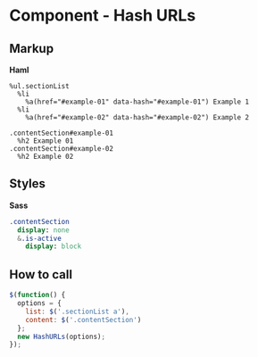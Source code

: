 # Component - Hash URLs

## Markup

**Haml**

```haml
%ul.sectionList
  %li
    %a(href="#example-01" data-hash="#example-01") Example 1
  %li
    %a(href="#example-02" data-hash="#example-02") Example 2

.contentSection#example-01
  %h2 Example 01
.contentSection#example-02
  %h2 Example 02
```

## Styles

**Sass**

```sass
.contentSection
  display: none
  &.is-active
    display: block
```

## How to call

```javascript
$(function() {
  options = {
    list: $('.sectionList a'),
    content: $('.contentSection')
  };
  new HashURLs(options);
});
```

